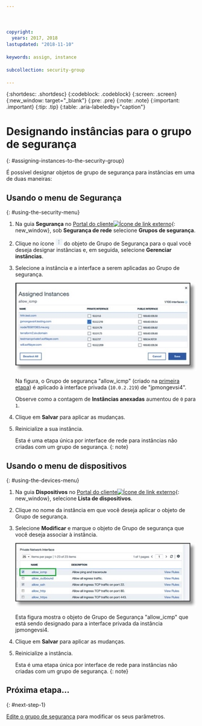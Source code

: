 ```yaml
---



copyright:
  years: 2017, 2018
lastupdated: "2018-11-10"

keywords: assign, instance

subcollection: security-group

---
```


{:shortdesc: .shortdesc}
{:codeblock: .codeblock}
{:screen: .screen}
{:new_window: target="_blank"}
{:pre: .pre}
{:note: .note}
{:important: .important}
{:tip: .tip}
{:table: .aria-labeledby="caption"}

# Designando instâncias para o grupo de segurança
{: #assigning-instances-to-the-security-group}

É possível designar objetos de grupo de segurança para instâncias em uma de duas maneiras:

## Usando o menu de Segurança
{: #using-the-security-menu}

1. Na guia **Segurança** no [Portal do cliente![Ícone de link externo](../../icons/launch-glyph.svg "Ícone de link externo")](https://control.softlayer.com/){: new_window}, sob **Segurança de rede** selecione **Grupos de segurança**.
2. Clique no ícone ![Ícone mais](./images/more_icon.jpg) do objeto de Grupo de Segurança para o qual você deseja designar instâncias e, em seguida, selecione **Gerenciar instâncias**.
3. Selecione a instância e a interface a serem aplicadas ao Grupo de segurança.

	![Instância do menu de segurança](./images/security_assign.jpg)

	Na figura, o Grupo de segurança "allow_icmp" (criado na [primeira etapa](/docs/infrastructure/security-groups?topic=security-groups-creating-a-security-group)) é aplicado à interface privada (`10.0.2.219`) de "jpmongevsi4".

	Observe como a contagem de **Instâncias anexadas** aumentou de `0` para `1`.

4. Clique em **Salvar** para aplicar as mudanças.

5. Reinicialize a sua instância.

	Esta é uma etapa única por interface de rede para instâncias não criadas com um grupo de segurança.
  {: note}

## Usando o menu de dispositivos
{: #using-the-devices-menu}

1. Na guia **Dispositivos** no [Portal do cliente![Ícone de link externo](../../icons/launch-glyph.svg "Ícone de link externo")](https://control.softlayer.com/){: new_window}, selecione **Lista de dispositivos**.
2. Clique no nome da instância em que você deseja aplicar o objeto de Grupo de segurança.
3. Selecione **Modificar** e marque o objeto de Grupo de segurança que você deseja associar à instância.

	![Instância de menu de dispositivo](./images/device_assign.jpg)

	Esta figura mostra o objeto de Grupo de Segurança "allow_icmp" que está sendo designado para a interface privada da instância jpmongevsi4.
4. Clique em **Salvar** para aplicar as mudanças.

5. Reinicialize a instância.

	Esta é uma etapa única por interface de rede para instâncias não criadas com um grupo de segurança.
  {: note}

## Próxima etapa...
{: #next-step-1}

[Edite o grupo de segurança](/docs/infrastructure/security-groups?topic=security-groups-editing-a-security-group) para modificar os seus parâmetros.  
